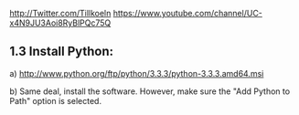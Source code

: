 http://Twitter.com/Tillkoeln 
https://www.youtube.com/channel/UC-x4N9JU3Aoi8RyBlPQc75Q

1.3 Install Python:
--------------
a) http://www.python.org/ftp/python/3.3.3/python-3.3.3.amd64.msi

b) Same deal, install the software.  However, make sure the "Add Python to Path" option is selected.

